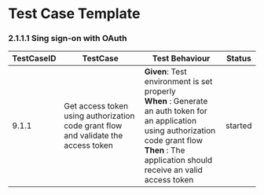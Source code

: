 # Test Case Template

### 2.1.1.1 Sing sign-on with OAuth

| TestCaseID | TestCase                                                        | Test Behaviour                                                                                                                                                                                            | Status    |
|------------|-----------------------------------------------------------------|-------------------------------------------------------------------------------------------------------------------------------------------------------------------------------------------------------|---------------|
| 9.1.1    | Get access token using authorization code grant flow and validate the access token            | **Given**: Test environment is set properly</br> **When** : Generate an auth token for an application using authorization code grant flow</br> **Then** : The application should receive an valid access token      | started     |

